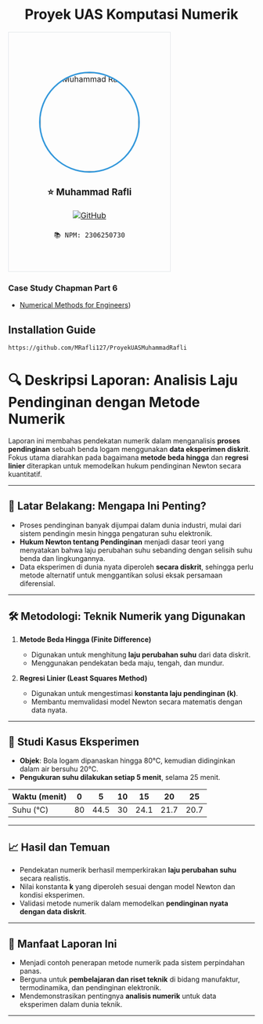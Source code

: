 
<h1 align="center">Proyek UAS Komputasi Numerik</h1>

<div align="center">

<table>
  <td align="center" width="280px" style="padding: 40px 25px; border: 1px solid #e1e5e9; border-radius: 12px;">
    <br><br>
    <img src="https://github.com/MRafli127.png?size=200" width="200px" height="200px" alt="Muhammad Rafli" style="border-radius: 50%; border: 3px solid #3498db; object-fit: cover;"/><br>
    <h3>⭐ Muhammad Rafli</h3>
    <a href="https://github.com/MRafli127">
      <img src="https://img.shields.io/badge/GitHub-100000?style=for-the-badge&logo=github&logoColor=white" alt="GitHub"/>
    </a><br><br>
    <code>📚 NPM: 2306250730</code>
    <br><br>
  </td>
</table>

</div>


### Case Study Chapman Part 6
- [Numerical Methods for Engineers](https://gdcboysang.ac.in/About/Droid/uploads/Numerical%20Methods.pdf))

## Installation Guide
```
https://github.com/MRafli127/ProyekUASMuhammadRafli
```

# 🔍 Deskripsi Laporan: Analisis Laju Pendinginan dengan Metode Numerik

Laporan ini membahas pendekatan numerik dalam menganalisis **proses pendinginan** sebuah benda logam menggunakan **data eksperimen diskrit**. Fokus utama diarahkan pada bagaimana **metode beda hingga** dan **regresi linier** diterapkan untuk memodelkan hukum pendinginan Newton secara kuantitatif.

---

## 📌 Latar Belakang: Mengapa Ini Penting?

- Proses pendinginan banyak dijumpai dalam dunia industri, mulai dari sistem pendingin mesin hingga pengaturan suhu elektronik.
- **Hukum Newton tentang Pendinginan** menjadi dasar teori yang menyatakan bahwa laju perubahan suhu sebanding dengan selisih suhu benda dan lingkungannya.
- Data eksperimen di dunia nyata diperoleh **secara diskrit**, sehingga perlu metode alternatif untuk menggantikan solusi eksak persamaan diferensial.

---

## 🛠️ Metodologi: Teknik Numerik yang Digunakan

1. **Metode Beda Hingga (Finite Difference)**
   - Digunakan untuk menghitung **laju perubahan suhu** dari data diskrit.
   - Menggunakan pendekatan beda maju, tengah, dan mundur.

2. **Regresi Linier (Least Squares Method)**
   - Digunakan untuk mengestimasi **konstanta laju pendinginan (k)**.
   - Membantu memvalidasi model Newton secara matematis dengan data nyata.

---

## 🔬 Studi Kasus Eksperimen

- **Objek**: Bola logam dipanaskan hingga 80°C, kemudian didinginkan dalam air bersuhu 20°C.
- **Pengukuran suhu dilakukan setiap 5 menit**, selama 25 menit.


<div align="center">
    
| Waktu (menit) | 0   | 5   | 10  | 15  | 20  | 25  |
|---------------|-----|-----|-----|-----|-----|-----|
| Suhu (°C)     | 80  | 44.5| 30  | 24.1| 21.7| 20.7|

---
</div>

## 📈 Hasil dan Temuan

- Pendekatan numerik berhasil memperkirakan **laju perubahan suhu** secara realistis.
- Nilai konstanta **k** yang diperoleh sesuai dengan model Newton dan kondisi eksperimen.
- Validasi metode numerik dalam memodelkan **pendinginan nyata dengan data diskrit**.

---

## 🧠 Manfaat Laporan Ini

- Menjadi contoh penerapan metode numerik pada sistem perpindahan panas.
- Berguna untuk **pembelajaran dan riset teknik** di bidang manufaktur, termodinamika, dan pendinginan elektronik.
- Mendemonstrasikan pentingnya **analisis numerik** untuk data eksperimen dalam dunia teknik.

---


